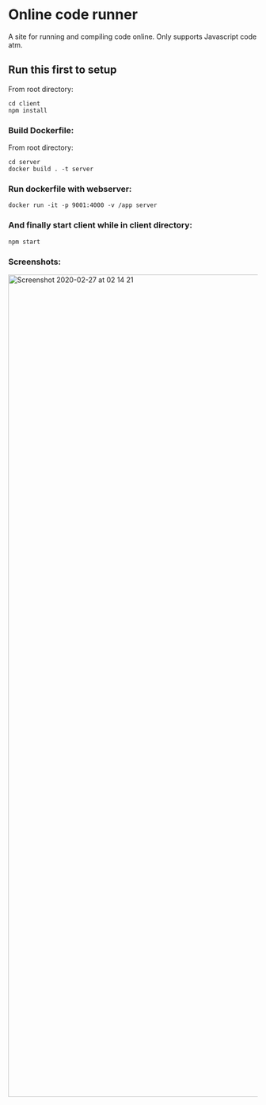 # Online code runner
A site for running and compiling code online.
Only supports Javascript code atm.

## Run this first to setup

From root directory:
```
cd client
npm install
```

### Build Dockerfile:

From root directory:
 ```
 cd server
 docker build . -t server
 ```
 
 ### Run dockerfile with webserver:
 ```
 docker run -it -p 9001:4000 -v /app server
```

### And finally start client while in client directory:
```
npm start
```

### Screenshots:
<img width="1660" alt="Screenshot 2020-02-27 at 02 14 21" src="https://user-images.githubusercontent.com/44582953/75403094-f26b1000-5906-11ea-809f-6f827dab664b.png">
